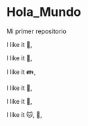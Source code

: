 # Hola_Mundo

Mi primer repositorio

I like it :pizza:,

I like it :dancer:,

I like it :family:,

I like it :mate:,

I like it :chocolate_bar:,

I like it :cat:, :dog:,

